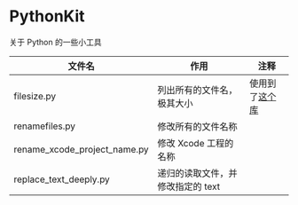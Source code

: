 # PythonKit
关于 Python 的一些小工具

文件名|作用|注释
---|---|---
filesize.py|列出所有的文件名，极其大小| 使用到了[这个库](https://pypi.python.org/pypi/humanfriendly/2.1#getting-started)
renamefiles.py|修改所有的文件名称|
rename_xcode_project_name.py| 修改 Xcode 工程的名称|
replace_text_deeply.py| 递归的读取文件，并修改指定的 text|